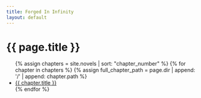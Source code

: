 ```yaml
---
title: Forged In Infinity
layout: default
---
```


<h1>{{ page.title }}</h1>

<ul>
  {% assign chapters = site.novels | sort: "chapter_number" %}
  {% for chapter in chapters %}
    {% assign full_chapter_path = page.dir | append: '/' | append: chapter.path %}
    <li><a href="{{ full_chapter_path | relative_url }}">{{ chapter.title }}</a></li>
  {% endfor %}
</ul>